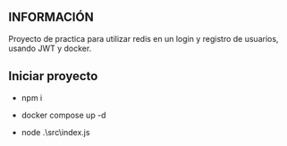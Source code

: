 ## INFORMACIÓN
Proyecto de practica para utilizar redis en un login y registro de usuarios, usando JWT y docker.

## Iniciar proyecto

* npm i

* docker compose up -d

* node .\src\index.js

